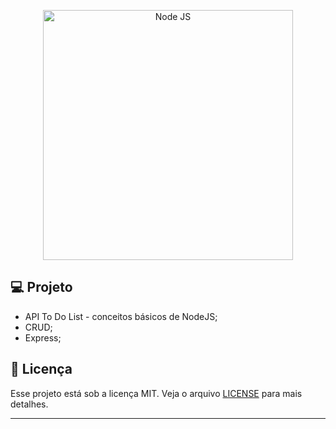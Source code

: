 <p align="center">
  <img alt="Node JS" src="https://www.opus-software.com.br/wp-content/uploads/2018/09/nodejs.jpg" width="400px" />
</p>



## 💻 Projeto

 - API To Do List - conceitos básicos de NodeJS;
 - CRUD;
 - Express;

## 📝 Licença

Esse projeto está sob a licença MIT. Veja o arquivo [LICENSE](LICENSE) para mais detalhes.

---


